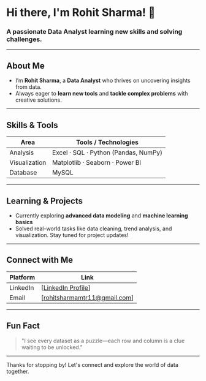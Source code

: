 #  Hi there, I'm Rohit Sharma! 👋

### A passionate Data Analyst learning new skills and solving challenges.

---
##  About Me
-  I’m **Rohit Sharma**, a **Data Analyst** who thrives on uncovering insights from data.
-  Always eager to **learn new tools** and **tackle complex problems** with creative solutions.

---
##  Skills & Tools
| Area            | Tools / Technologies               |
|----------------|------------------------------------|
| Analysis        | Excel · SQL · Python (Pandas, NumPy) |
| Visualization   | Matplotlib · Seaborn · Power BI     |
| Database        | MySQL                               |


---
##  Learning & Projects
- Currently exploring **advanced data modeling** and **machine learning basics**
-  Solved real-world tasks like data cleaning, trend analysis, and visualization. Stay tuned for project updates!

---
##  Connect with Me
| Platform        | Link                        |
|----------------|-----------------------------|
| LinkedIn       | [[LinkedIn Profile](https://www.linkedin.com/in/rohit-sharma-61056737a/)]     |
| Email          | [rohitsharmamtr11@gmail.com]  |

---
##  Fun Fact
> "I see every dataset as a puzzle—each row and column is a clue waiting to be unlocked."


---

Thanks for stopping by! Let's connect and explore the world of data together.  
